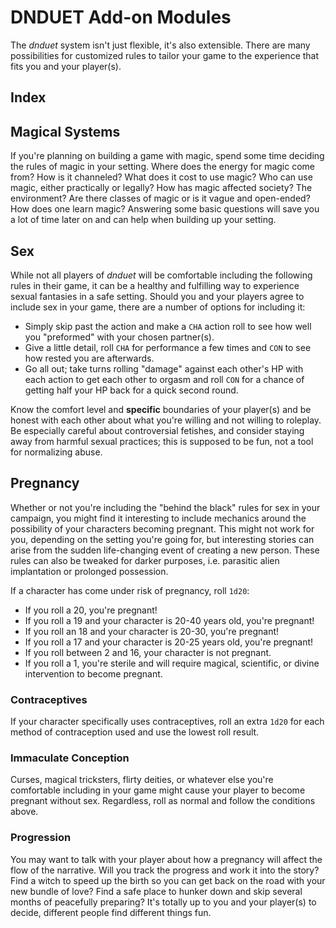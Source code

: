 # DNDUET Add-on Modules
The _dnduet_ system isn't just flexible, it's also extensible. There are many possibilities for customized rules to tailor your game to the experience that fits you and your player(s).

## Index


## Magical Systems
If you're planning on building a game with magic, spend some time deciding the rules of magic in your setting. Where does the energy for magic come from? How is it channeled? What does it cost to use magic? Who can use magic, either practically or legally? How has magic affected society? The environment? Are there classes of magic or is it vague and open-ended? How does one learn magic? Answering some basic questions will save you a lot of time later on and can help when building up your setting.

## Sex
While not all players of _dnduet_ will be comfortable including the following rules in their game, it can be a healthy and fulfilling way to experience sexual fantasies in a safe setting. Should you and your players agree to include sex in your game, there are a number of options for including it:

- Simply skip past the action and make a `CHA` action roll to see how well you "preformed" with your chosen partner(s).
- Give a little detail, roll `CHA` for performance a few times and `CON` to see how rested you are afterwards.
- Go all out; take turns rolling "damage" against each other's HP with each action to get each other to orgasm and roll `CON` for a chance of getting half your HP back for a quick second round.

Know the comfort level and **specific** boundaries of your player(s) and be honest with each other about what you're willing and not willing to roleplay. Be especially careful about controversial fetishes, and consider staying away from harmful sexual practices; this is supposed to be fun, not a tool for normalizing abuse.

## Pregnancy
Whether or not you're including the "behind the black" rules for sex in your campaign, you might find it interesting to include mechanics around the possibility of your characters becoming pregnant. This might not work for you, depending on the setting you're going for, but interesting stories can arise from the sudden life-changing event of creating a new person. These rules can also be tweaked for darker purposes, i.e. parasitic alien implantation or prolonged possession.

If a character has come under risk of pregnancy, roll `1d20`:

- If you roll a 20, you're pregnant!
- If you roll a 19 and your character is 20-40 years old, you're pregnant!
- If you roll an 18 and your character is 20-30, you're pregnant!
- If you roll a 17 and your character is 20-25 years old, you're pregnant!
- If you roll between 2 and 16, your character is not pregnant.
- If you roll a 1, you're sterile and will require magical, scientific, or divine intervention to become pregnant.

### Contraceptives
If your character specifically uses contraceptives, roll an extra `1d20` for each method of contraception used and use the lowest roll result.

### Immaculate Conception
Curses, magical tricksters, flirty deities, or whatever else you're comfortable including in your game might cause your player to become pregnant without sex. Regardless, roll as normal and follow the conditions above.

### Progression
You may want to talk with your player about how a pregnancy will affect the flow of the narrative. Will you track the progress and work it into the story? Find a witch to speed up the birth so you can get back on the road with your new bundle of love? Find a safe place to hunker down and skip several months of peacefully preparing? It's totally up to you and your player(s) to decide, different people find different things fun.

